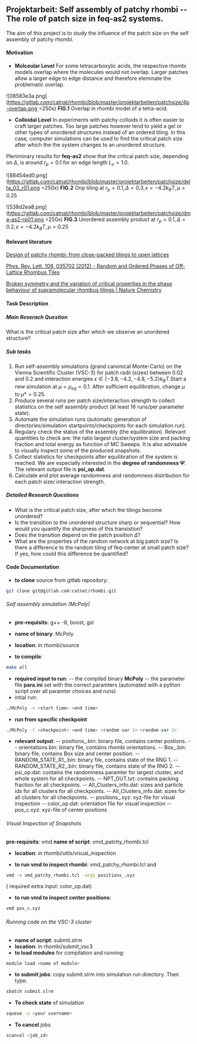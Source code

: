 ## Projektarbeit: Self assembly of patchy rhombi -- The role of patch size in feq-as2 systems. 

The aim of this project is to study the influence of the patch size on the self assembly of patchy rhombi.

#### Motivation

- **Molceular Level**
For some tetracarboxylic acids, the respective rhombi models overlap where the molecules would not overlap. Larger patches allow a larger edge to edge distance and therefore eleminate the problematic overlap.

![08583e3a.png](https://gitlab.com/catnat/rhombi/blob/master/projektarbeiten/patchsize/4p-overlap.png =250x)
**FIG.1** Overlap in rhombi model of a tetra-acid.
- **Colloidal Level**
In experiments with patchy colloids it is often easier to craft larger patches.
Too large patches however tend to yield a gel or other types of unordered structures instead of an ordered tiling.
In this case, computer simulations can be used to find the critical patch size after which the 
the system changes to an unordered structure.

Pleniminary results for **feq-as2** show 
that the critical patch size, depending on $\Delta$, is around $r_{p}=0.1$ for an edge length $L_x = 1.0$.

![88454ed0.png](https://gitlab.com/catnat/rhombi/blob/master/projektarbeiten/patchsize/delta_03_r01.png =250x)
**FIG.2** Onp tiling at $r_p = 0.1, \Delta=0.3, \epsilon=-4.2k_{B}T, \mu=0.25$

![538d2ea8.png](https://gitlab.com/catnat/rhombi/blob/master/projektarbeiten/patchsize/dma-as2-rp01.png =250x)
**FIG.3** Unordered assembly product at $r_p = 0.1, \Delta=0.2, \epsilon=-4.2 k_{B}T, \mu=0.25$

#### Relevant literature

[Design of patchy rhombi: from close-packed tilings to open lattices](https://arxiv.org/abs/1906.10938)

[Phys. Rev. Lett. 108, 035702 (2012) - Random and Ordered Phases of Off-Lattice Rhombus Tiles](https://journals.aps.org/prl/abstract/10.1103/PhysRevLett.108.035702)

[Broken symmetry and the variation of critical properties in the phase behaviour of supramolecular rhombus tilings \| Nature Chemistry](https://www.nature.com/articles/nchem.1199)


#### Task Description

##### Main Reserach Question
What is the critical patch size after which we observe an unordered structure?

##### Sub tasks
1. Run self-assembly simulations (grand canonical Monte-Carlo) on the Vienna Scientific Cluster (VSC-3) for patch radii (sizes) between 0.02 and 0.2 and interaction energies $\epsilon \in \{-3.8,-4.2,-4.8,-5.2\}k_{B}T$.Start a new simulation at $\mu = \mu_{eq} = 0.1$. After sufficient equilibration, change $\mu$ to $\mu* = 0.25$. 
2. Produce several runs per patch size/interaction strength to collect statistics on the self assembly product (at least 16 runs/per parameter state).
3. Automate the simulation runs (automatic generation of directories/simulation startpoints/checkpoints for each simulation run).
4. Regulary check the status of the assembly (the equilibration). Relevant quantities to check are: the ratio largest cluster/system size and packing fraction and total energy as function of MC Sweeps. It is also advisable to visually inspect some of the produced snapshots.
5. Collect statistics for checkpoints after equilibration of the system is reached. We are especially interested in the **degree of randomness $\Psi$**. The relevant output file is **psi_op.dat**.
6. Calculate and plot average randomness and randomness distribution for each patch size/ interaction strength.

##### Detailed Research Questions
- What is the critical patch size, after which the tilings become unordered?
- Is the transition to the unordered structure sharp or sequential? How would you quantify the sharpness of this transistion?
- Does the transition depend on the patch position $\Delta$? 
- What are the properties of the random network at big patch size? Is there a difference to the random tiling of feq-center at small patch size? If yes, how could this difference be quantified? 

#### Code Documentation
- **to clone** source from gitlab repository:
```bash
git clone git@gitlab.com:catnat/rhombi.git
```
###### Self assembly simulation (McPoly)
- **pre-requisits**: g++ -8, boost, gsl
- **name of binary**: McPoly
- **location**: in rhombi/source

- **to compile**:
```bash 
make all
```
- **required input to run**:
-- the compiled binary **McPoly**
-- the parameter file **para.ini** set with the correct paramters (automated with a python script over all paramter choices and runs)
- intial run:
```bash 
./McPoly -n <start time> <end time> 
``` 
- **run from specific checkpoint**
```bash 
./McPoly -f <checkpoint> <end time> <random var 1> <random var 2>
```
- **relevant output**:
-- positions_<checkpoint>.bin: binary file, contains center postions. 
-- orientations<checkpoint>.bin: binary file, contains rhombi orientations.
-- Box_<checkpoint>.bin: binary file, contains Box size and center position. 
-- RANDOM_STATE_R1_<checkpoint>.bin: binary file, contains state of the RNG 1. 
-- RANDOM_STATE_R2_<checkpoint>.bin: binary file, contains state of the RNG 2.
-- psi_op.dat: contains the randomness paramter for largest cluster, and whole system for all checkpoints.
-- NPT_OUT.txt: contains packing fraction for all checkpoints. 
-- All_Clusters_info.dat: sizes and particle ids for all clusters for all checkpoints.
-- All_Clusters_info.dat: sizes for all clusters  for all checkpoints. 
-- positions_.xyz: xyz-file for visual inspection
-- color_op.dat: orientation file for visual inspection
-- pos_c.xyz: xyz-file of center positions
###### Visual Inspection of Snapshots 
**pre-requisits**: vmd
**name of script**: vmd_patchy_rhombi.tcl 
- **location**: in rhombi/utils/visual_inspection

- **to run vmd to inspect rhombi**: vmd_patchy_rhombi.tcl and 
```bash 
vmd -e vmd_patchy_rhombi.tcl -args positions_.xyz 
``` 
( required extra input: color_op.dat)

- **to run vmd to inspect center positions**:
```bash
vmd pos_c.xyz
```
###### Running code on the VSC-3 cluster 
- **name of script**: submit.slrm
- **location**: in rhombi/submit_vsc3
- **to load modules** for compilation and running: 
```bash
module load <name of module>
```
- **to submit jobs**:
copy submit.slrm into simulation run directory. Then type:
```bash
sbatch submit.slrm
```
- **To check state** of simulation
```bash 
squeue -u <your username> 
```
- **To cancel** jobs
```bash 
scancel <job_id>
```

